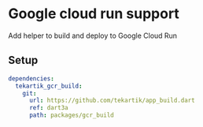 # Google cloud run support

Add helper to build and deploy to Google Cloud Run

## Setup

```yaml
dependencies:
  tekartik_gcr_build:
    git:
      url: https://github.com/tekartik/app_build.dart
      ref: dart3a
      path: packages/gcr_build
```